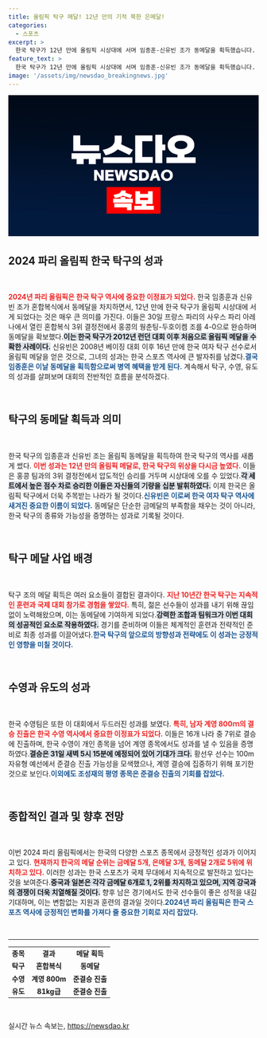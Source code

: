 ```yaml
---
title: 올림픽 탁구 메달! 12년 만의 기적 북한 은메달!
categories:
  - 스포츠
excerpt: >
  한국 탁구가 12년 만에 올림픽 시상대에 서며 임종훈-신유빈 조가 동메달을 획득했습니다. 북한은 리본단체 조로 은메달을 따내며 8년 만에 메달을 안았습니다. 한국은 금메달 5개로 종합 5위! 경기 결과를 통해 메달의 향연을 확인하세요!
feature_text: >
  한국 탁구가 12년 만에 올림픽 시상대에 서며 임종훈-신유빈 조가 동메달을 획득했습니다. 북한은 리본단체 조로 은메달을 따내며 8년 만에 메달을 안았습니다. 한국은 금메달 5개로 종합 5위! 경기 결과를 통해 메달의 향연을 확인하세요!
image: '/assets/img/newsdao_breakingnews.jpg'
---
```


<p><img src="/assets/img/newsdao_breakingnews.jpg" alt="firstkoreanews 속보" /></p>

<h2 data-ke-size="size26">2024 파리 올림픽 한국 탁구의 성과</h2>

<p data-ke-size="size16">&nbsp;</p>

<p><b><span style="color: #ee2323;">2024년 파리 올림픽은 한국 탁구 역사에 중요한 이정표가 되었다.</span></b> 한국 임종훈과 신유빈 조가 혼합복식에서 동메달을 차지하면서, 12년 만에 한국 탁구가 올림픽 시상대에 서게 되었다는 것은 매우 큰 의미를 가진다. 이들은 30일 프랑스 파리의 사우스 파리 아레나에서 열린 혼합복식 3위 결정전에서 홍콩의 웡춘팅-두호이켐 조를 4-0으로 완승하며 동메달을 확보했다.<b><span style="background-color: #21538527;">이는 한국 탁구가 2012년 런던 대회 이후 처음으로 올림픽 메달을 수확한 사례이다.</span></b> 신유빈은 2008년 베이징 대회 이후 16년 만에 한국 여자 탁구 선수로서 올림픽 메달을 얻은 것으로, 그녀의 성과는 한국 스포츠 역사에 큰 발자취를 남겼다.<b><span style="color: #1a5490;">결국 임종훈은 이날 동메달을 획득함으로써 병역 혜택을 받게 된다.</span></b> 계속해서 탁구, 수영, 유도의 성과를 살펴보며 대회의 전반적인 흐름을 분석하겠다.</p>

<p data-ke-size="size16">&nbsp;</p>

<h2 data-ke-size="size26">탁구의 동메달 획득과 의미</h2>

<p data-ke-size="size16">&nbsp;</p>

<p>한국 탁구의 임종훈과 신유빈 조는 올림픽 동메달을 획득하여 한국 탁구의 역사를 새롭게 썼다. <b><span style="color: #ee2323;">이번 성과는 12년 만의 올림픽 메달로, 한국 탁구의 위상을 다시금 높였다.</span></b> 이들은 홍콩 팀과의 3위 결정전에서 압도적인 승리를 거두며 시상대에 오를 수 있었다.<b><span style="background-color: #21538527;">각 세트에서 높은 점수 차로 승리한 이들은 자신들의 기량을 십분 발휘하였다.</span></b> 이제 한국은 올림픽 탁구에서 더욱 주목받는 나라가 될 것이다.<b><span style="color: #1a5490;">신유빈은 이로써 한국 여자 탁구 역사에 새겨진 중요한 이름이 되었다.</span></b> 동메달은 단순한 금메달의 부족함을 채우는 것이 아니라, 한국 탁구의 종류와 가능성을 증명하는 성과로 기록될 것이다.</p>

<p data-ke-size="size16">&nbsp;</p>

<h2 data-ke-size="size26">탁구 메달 사업 배경</h2>

<p data-ke-size="size16">&nbsp;</p>

<p>탁구 조의 메달 획득은 여러 요소들이 결합된 결과이다. <b><span style="color: #ee2323;">지난 10년간 한국 탁구는 지속적인 훈련과 국제 대회 참가로 경험을 쌓았다.</span></b> 특히, 젊은 선수들이 성과를 내기 위해 끊임없이 노력해왔으며, 이는 동메달에 기여하게 되었다.<b><span style="background-color: #21538527;">강력한 조합과 팀워크가 이번 대회의 성공적인 요소로 작용하였다.</span></b> 경기를 준비하며 이들은 체계적인 훈련과 전략적인 준비로 최종 성과를 이끌어냈다.<b><span style="color: #1a5490;">한국 탁구의 앞으로의 방향성과 전략에도 이 성과는 긍정적인 영향을 미칠 것이다.</span></b>

<p data-ke-size="size16">&nbsp;</p>

<h2 data-ke-size="size26">수영과 유도의 성과</h2>

<p data-ke-size="size16">&nbsp;</p>

<p>한국 수영팀은 또한 이 대회에서 두드러진 성과를 보였다. <b><span style="color: #ee2323;">특히, 남자 계영 800ｍ의 결승 진출은 한국 수영 역사에서 중요한 이정표가 되었다.</span></b> 이들은 16개 나라 중 7위로 결승에 진출하며, 한국 수영이 개인 종목을 넘어 계영 종목에서도 성과를 낼 수 있음을 증명하였다.<b><span style="background-color: #21538527;">결승은 31일 새벽 5시 15분에 예정되어 있어 기대가 크다.</span></b> 황선우 선수는 100m 자유형 예선에서 준결승 진출 가능성을 모색했으나, 계영 결승에 집중하기 위해 포기한 것으로 보인다.<b><span style="color: #1a5490;">이외에도 조성재의 평영 종목은 준결승 진출의 기회를 잡았다.</span></b></p>

<p data-ke-size="size16">&nbsp;</p>

<h2 data-ke-size="size26">종합적인 결과 및 향후 전망</h2>

<p data-ke-size="size16">&nbsp;</p>

<p>이번 2024 파리 올림픽에서는 한국의 다양한 스포츠 종목에서 긍정적인 성과가 이어지고 있다. <b><span style="color: #ee2323;">현재까지 한국의 메달 순위는 금메달 5개, 은메달 3개, 동메달 2개로 5위에 위치하고 있다.</span></b> 이러한 성과는 한국 스포츠가 국제 무대에서 지속적으로 발전하고 있다는 것을 보여준다.<b><span style="background-color: #21538527;">중국과 일본은 각각 금메달 6개로 1, 2위를 차지하고 있으며, 지역 강국과의 경쟁이 더욱 치열해질 것이다.</span></b> 향후 남은 경기에서도 한국 선수들이 좋은 성적을 내길 기대하며, 이는 변함없는 지원과 훈련의 결과일 것이다.<b><span style="color: #1a5490;">2024년 파리 올림픽은 한국 스포츠 역사에 긍정적인 변화를 가져다 줄 중요한 기회로 자리 잡았다.</span></b></p>

<p data-ke-size="size16">&nbsp;</p>

<hr>

<table style="width:100%; border-collapse: collapse;">
<tr>
<td style="text-align: center; height: 17px;"><b>종목</b></td>
<td style="text-align: center; height: 17px;"><b>결과</b></td>
<td style="text-align: center; height: 17px;"><b>메달 획득</b></td>
</tr>
<tr>
<td style="text-align: center; height: 17px;"><b>탁구</b></td>
<td style="text-align: center; height: 17px;"><b>혼합복식</b></td>
<td style="text-align: center; height: 17px;"><b>동메달</b></td>
</tr>
<tr>
<td style="text-align: center; height: 17px;"><b>수영</b></td>
<td style="text-align: center; height: 17px;"><b>계영 800m</b></td>
<td style="text-align: center; height: 17px;"><b>준결승 진출</b></td>
</tr>
<tr>
<td style="text-align: center; height: 17px;"><b>유도</b></td>
<td style="text-align: center; height: 17px;"><b>81kg급</b></td>
<td style="text-align: center; height: 17px;"><b>준결승 진출</b></td>
</tr>
</table>

<p data-ke-size="size16">&nbsp;</p>
실시간 뉴스 속보는, <a href="https://newsdao.kr" rel="dofollow">https://newsdao.kr</a>


